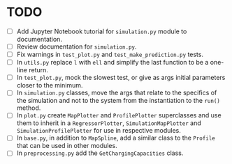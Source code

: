 # TODO

- [ ] Add Jupyter Notebook tutorial for `simulation.py` module to documentation.
- [ ] Review documentation for `simulation.py`.
- [ ] Fix warnings in `test_plot.py` and `test_make_prediction.py` tests.
- [ ] In `utils.py` replace `l` with `ell` and simplify the last function to be a one-line return.
- [ ] In `test_plot.py`, mock the slowest test, or give as args initial parameters closer to the minimum.
- [ ] In `simulation.py` classes, move the args that relate to the specifics of the simulation and not to the system from the instantiation to the `run()` method.
- [ ] In `plot.py` create `MapPlotter` and `ProfilePlotter` superclasses and use them to inherit in a `RegressorPlotter`, `SimulationMapPlotter` and `SimulationProfilePlotter` for use in respective modules.
- [ ] In `base.py`, in addition to `MapSpline`, add a similar class to the `Profile` that can be used in other modules.
- [ ] In `preprocessing.py` add the `GetChargingCapacities` class.
